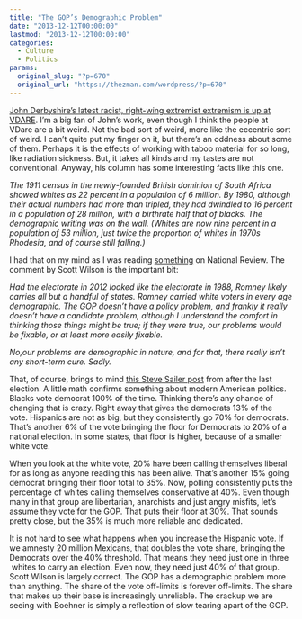 ```yaml
---
title: "The GOP’s Demographic Problem"
date: "2013-12-12T00:00:00"
lastmod: "2013-12-12T00:00:00"
categories:
  - Culture
  - Politics
params:
  original_slug: "?p=670"
  original_url: "https://thezman.com/wordpress/?p=670"
---
```


<a
href="http://www.vdare.com/articles/john-derbyshire-what-does-south-africa-tell-us-about-the-prospects-for-a-successful-multira"
rel="noopener noreferrer" target="_blank">John Derbyshire’s latest
racist, right-wing extremist extremism is up at VDARE</a>. I’m a big fan
of John’s work, even though I think the people at VDare are a bit weird.
Not the bad sort of weird, more like the eccentric sort of weird. I
can’t quite put my finger on it, but there’s an oddness about some of
them. Perhaps it is the effects of working with taboo material for so
long, like radiation sickness. But, it takes all kinds and my tastes are
not conventional. Anyway, his column has some interesting facts like
this one.

*The 1911 census in the newly-founded British dominion of South Africa
showed whites as 22 percent in a population of 6 million. By 1980,
although their actual numbers had more than tripled, they had dwindled
to 16 percent in a population of 28 million, with a birthrate half that
of blacks. The demographic writing was on the wall. (Whites are now nine
percent in a population of 53 million, just twice the proportion of
whites in 1970s Rhodesia, and of course still falling.)*

I had that on my mind as I was reading <a
href="http://www.nationalreview.com/corner/366135/dlc-precedent-ramesh-ponnuru"
rel="noopener noreferrer" target="_blank">something</a> on National
Review. The comment by Scott Wilson is the important bit:

*Had the electorate in 2012 looked like the electorate in 1988, Romney
likely carries all but a handful of states. Romney carried white voters
in every age demographic. The GOP doesn’t have a policy problem, and
frankly it really doesn’t have a candidate problem, although I
understand the comfort in thinking those things might be true; if they
were true, our problems would be fixable, or at least more easily
fixable.*

*No,our problems are demographic in nature, and for that, there really
isn’t any short-term cure. Sadly.*

That, of course, brings to mind <a
href="http://isteve.blogspot.com/2013/06/hispanic-turnout-in-2012-was-overstated.html"
rel="noopener noreferrer" target="_blank">this Steve Sailer post</a> from
after the last election. A little math confirms something about modern
American politics. Blacks vote democrat 100% of the time. Thinking
there’s any chance of changing that is crazy. Right away that gives the
democrats 13% of the vote. Hispanics are not as big, but they
consistently go 70% for democrats. That’s another 6% of the vote
bringing the floor for Democrats to 20% of a national election. In some
states, that floor is higher, because of a smaller white vote.

When you look at the white vote, 20% have been calling themselves
liberal for as long as anyone reading this has been alive. That’s
another 15% going democrat bringing their floor total to 35%. Now,
polling consistently puts the percentage of whites calling themselves
conservative at 40%. Even though many in that group are libertarian,
anarchists and just angry misfits, let’s assume they vote for the GOP.
That puts their floor at 30%. That sounds pretty close, but the 35% is
much more reliable and dedicated.

It is not hard to see what happens when you increase the Hispanic vote.
If we amnesty 20 million Mexicans, that doubles the vote share, bringing
the Democrats over the 40% threshold. That means they need just one in
three  whites to carry an election. Even now, they need just 40% of that
group. Scott Wilson is largely correct. The GOP has a demographic
problem more than anything. The share of the vote off-limits is forever
off-limits. The share that makes up their base is increasingly
unreliable. The crackup we are seeing with Boehner is simply a
reflection of slow tearing apart of the GOP.
